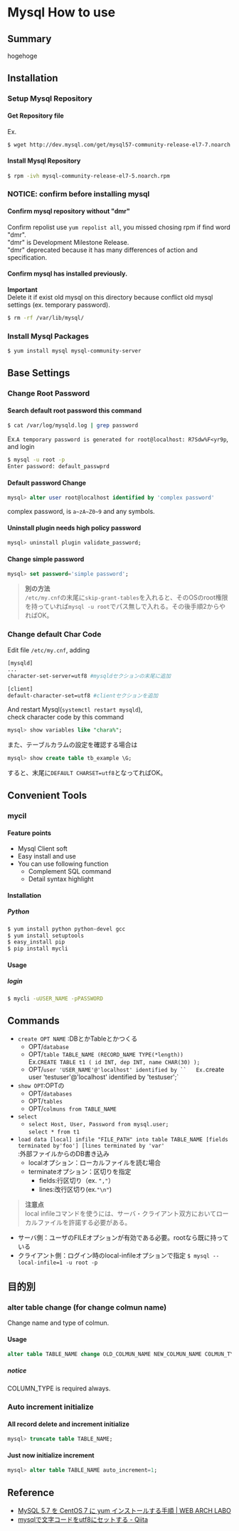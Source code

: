 # Mysql How to use
## Summary
hogehoge
## Installation
### Setup Mysql Repository
#### Get Repository file
Ex.
```bash
$ wget http://dev.mysql.com/get/mysql57-community-release-el7-7.noarch.rpm
```
#### Install Mysql Repository
```bash
$ rpm -ivh mysql-community-release-el7-5.noarch.rpm
```

### NOTICE: confirm before installing mysql
#### Confirm mysql repository without "dmr"
Confirm repolist use `yum repolist all`, you missed chosing rpm if find word "dmr".  
"dmr" is Development Milestone Release.  
"dmr" deprecated because it has many differences of action and specification.
#### Confirm mysql has installed previously.
**Important**   
Delete it if exist old mysql on this directory because conflict old mysql settings (ex. temporary password).
```bash
$ rm -rf /var/lib/mysql/
```
### Install Mysql Packages
```bash
$ yum install mysql mysql-community-server
```

## Base Settings
### Change Root Password
#### Search default root password this command
```bash
$ cat /var/log/mysqld.log | grep password
```
Ex.`A temporary password is generated for root@localhost: R7Sdw%F<yr9p`, and login  
```bash
$ mysql -u root -p
Enter password: default_passwprd
```
#### Default password Change
```SQL
mysql> alter user root@localhost identified by 'complex password'
```
complex password, is `a~zA~Z0~9` and any symbols.  
#### Uninstall plugin needs high policy password
```SQL
mysql> uninstall plugin validate_password;
```
#### Change simple password
```SQL
mysql> set password='simple password';
```
> **別の方法**  
`/etc/my.cnf`の末尾に`skip-grant-tables`を入れると、そのOSのroot権限を持っていれば`mysql -u root`でパス無しで入れる。その後手順2からやればOK。

### Change default Char Code
Edit file `/etc/my.cnf`, adding
```bash
[mysqld]
...
character-set-server=utf8 #mysqldセクションの末尾に追加

[client]
default-character-set=utf8 #clientセクションを追加
```
And restart Mysql(`systemctl restart mysqld`),  
check character code by this command
```SQL
mysql> show variables like "chara%";
```
また、テーブルカラムの設定を確認する場合は
```SQL
mysql> show create table tb_example \G;
```
すると、末尾に`DEFAULT CHARSET=utf8`となってればOK。
## Convenient Tools
### mycil
#### Feature points
+ Mysql Client soft
+ Easy install and use
+ You can use following function
  - Complement SQL command
  - Detail syntax highlight
#### Installation
##### Python
```bash
$ yum install python python-devel gcc
$ yum install setuptools
$ easy_install pip
$ pip install mycli
```
#### Usage
##### login
```bash
$ mycli -uUSER_NAME -pPASSWORD
```

## Commands
+ `create OPT NAME` :DBとかTableとかつくる
    * OPT/`database`
    * OPT/`table TABLE_NAME (RECORD_NAME TYPE(*length))`  
    Ex.`CREATE TABLE t1 ( id INT, dep INT, name CHAR(30) );`
  * OPT/`user 'USER_NAME'@'localhost' identified by ``  
  Ex.`create user 'testuser'@'localhost' identified by 'testuser';`
+ `show OPT`:OPTの
  * OPT/`databases`
  * OPT/`tables`
  * OPT/`colmuns from TABLE_NAME`
+ `select`
  * `select Host, User, Password from mysql.user;`  
  `select * from t1`
+ `load data [local] infile "FILE_PATH" into table TABLE_NAME [fields terminated by'foo'] [lines terminated by 'var'`  
:外部ファイルからのDB書き込み
  * localオプション：ローカルファイルを読む場合
  * terminateオプション：区切りを指定
    - fields:行区切り（ex. `","`）
    - lines:改行区切り(ex.`"\n"`)
> **注意点**  
> local infileコマンドを使うには、サーバ・クライアント双方においてローカルファイルを許諾する必要がある。  
+ サーバ側：ユーザのFILEオプションが有効である必要。rootなら既に持っている
+ クライアント側：ログイン時のlocal-infileオプションで指定
`$ mysql --local-infile=1 -u root -p`




## 目的別
### alter table change (for change colmun name)
Change name and type of colmun.
#### Usage
```SQL
alter table TABLE_NAME change OLD_COLMUN_NAME NEW_COLMUN_NAME COLMUN_TYPE;
```
##### notice
COLUMN_TYPE is required always.
### Auto increment initialize
#### All record delete and increment initialize
```SQL
mysql> truncate table TABLE_NAME;
```
#### Just now initialize increment
```SQL
mysql> alter table TABLE_NAME auto_increment=1;
```

## Reference
+ [MySQL 5.7 を CentOS 7 に yum インストールする手順 | WEB ARCH LABO](http://weblabo.oscasierra.net/installing-mysql57-centos7-yum/)
+ [mysqlで文字コードをutf8にセットする - Qiita](http://qiita.com/YusukeHigaki/items/2cab311d2a559a543e3a)
